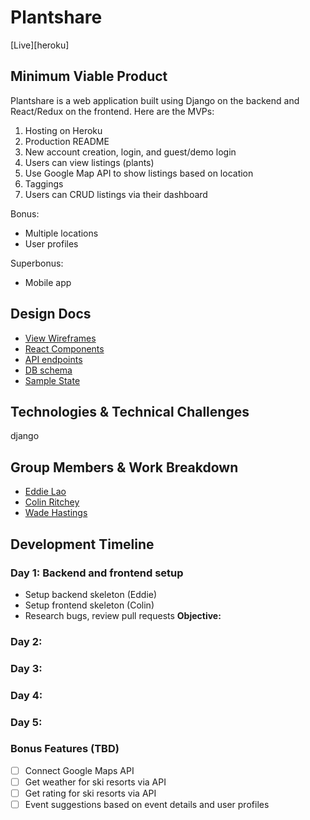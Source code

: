 # Plantshare

[Live][heroku]

## Minimum Viable Product
Plantshare is a web application built using Django on the backend
and React/Redux on the frontend. Here are the MVPs:

1. Hosting on Heroku
2. Production README
3. New account creation, login, and guest/demo login
4. Users can view listings (plants)
5. Use Google Map API to show listings based on location
6. Taggings
7. Users can CRUD listings via their dashboard

Bonus:
- Multiple locations
- User profiles

Superbonus:
- Mobile app

## Design Docs
* [View Wireframes][wireframes]
* [React Components][components]
* [API endpoints][api-endpoints]
* [DB schema][schema]
* [Sample State][sample-state]

[wireframes]: docs/wireframes
[components]: docs/component-hierarchy.md
[sample-state]: docs/sample-state.md
[api-endpoints]: docs/api-endpoints.md
[schema]: docs/schema.md

## Technologies & Technical Challenges

django

## Group Members & Work Breakdown

- [Eddie Lao](https://github.com/eddielao)
- [Colin Ritchey](https://github.com/colinritchey)
- [Wade Hastings](https://github.com/whasting)

## Development Timeline

### Day 1: Backend and frontend setup

- Setup backend skeleton (Eddie)
- Setup frontend skeleton (Colin)
- Research bugs, review pull requests
**Objective:**

### Day 2:

### Day 3:

### Day 4:

### Day 5:

### Bonus Features (TBD)

- [ ] Connect Google Maps API
- [ ] Get weather for ski resorts via API
- [ ] Get rating for ski resorts via API
- [ ] Event suggestions based on event details and user profiles
